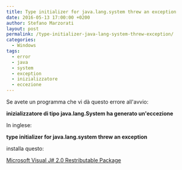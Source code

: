```yaml
---
title: Type initializer for java.lang.system threw an exception
date: 2016-05-13 17:00:00 +0200
author: Stefano Marzorati
layout: post
permalink: /type-initializer-java-lang-system-threw-exception/
categories:
  - Windows
tags:
  - error
  - java
  - system
  - exception
  - inizializzatore
  - eccezione
---
```

Se avete un programma che vi dà questo errore all'avvio:   

**inizializzatore di tipo java.lang.System ha generato un'eccezione**

In inglese:   

**type initializer for java.lang.system threw an exception**

installa questo:   

<a href="https://download.microsoft.com/download/9/a/0/9a01eb1e-fe80-41af-a3f8-ea41220918f7/vjredist.exe" target="_blank">Microsoft Visual J# 2.0 Restributable Package</a>